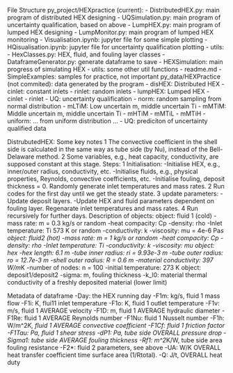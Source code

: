 File Structure
  py_project/HEXpractice (current):
    - DistributedHEX.py: main program of distributed HEX designing
    - UQSimulation.py: main program of uncertainty qualification, based on above
    - LumpHEX.py: main program of lumped HEX designing
    - LumpMonitor.py: main program of lumped HEX monitoring
    - Visualisation.ipynb: jupyter file for some simple plotting
    - HQisualisation.ipynb: jupyter file for uncertainty qualification plotting
    - utils:
      - HexClasses.py: HEX, fluid, and fouling layer classes
      - DataframeGenerator.py: generate dataframe to save
      - HEXSimulation: main progress of simulating HEX
      - utils: some other util functions
    - readme.md
    - SimpleExamples: samples for practice, not important
  py_data/HEXPractice (not commited): data generated by the program
    - disHEX: Distributed HEX
      - cinlet: constant inlets
      - rinlet: random inlets
    - lumpHEX: Lumped HEX
      - cinlet
      - rinlet
    - UQ: uncertainty qualification
      - norm: random sampling from normal distribution
        - mLTiM: Low uncertain m, middle uncertain Ti
        - mMTiM: Middle uncertain m, middle uncertain Ti
        - mHTiM
        - mMTiL
        - mMTiH
      - uniform: ... from uniform distribution
        ...
    - UQ: prediciton of uncertainty qualified data

DistrubutedHEX:
  Some key notes
    1 The convective coefficient in the shell side is calculated in the same way as tube side (by Nu), instead of the Bell-Delaware method.
    2 Some variables, e.g., heat capacity, conductivity, are supposed constant at this stage.
  Steps:
    1 Initialisation:
      -Initialise HEX, e.g., inner/outer radius, conductivity, etc.
      -Initialise fluids, e.g., physical properties, Reynolds, convective coefficients, etc.
      -Initialise fouling, deposit thickness = 0.
      Randomly generate inlet temperatures and mass rates.
    2 Run codes for the first day until we get the steady state.
    3 update parameters:
      -Update deposit layers.
      -Update HEX and fluid parameters dependent on fouling layer.
      Regenarate inlet temperatures and mass rates.
    4 Run recursively for further days.
  Description of objects:
    object: fluid 1 (cold)
      -mass rate: m = 0.3 kg/s or random
      -heat compacity: Cp
      -density: rho
      -Inlet temperature: Ti 573 K or random
      -conductivity: k
      -viscosity: mu = 4e-6 Pa*s
    object: fluid2 (hot)
      -mass rate: m = 1 kg/s or random
      -heat compacity: Cp
      -density: rho
      -Inlet temperature: Ti
      -conductivity: k
      -viscosity: mu
    object: hex
      -hex length: 6.1 m
      -tube inner radius: ri = 9.93e-3 m
      -tube outer radius: ro = 12.7e-3 m
      -shell outer radius: R = 0.6 m
      -material conductivity: 397 W/m*K
      -number of nodes: n = 100
      -initial temperature: 273 K
    object: deposit1/deposit2
      -sigma: m, fouling thickness
      -k_l0: material thermal conductivity of a freshly deposited material (lower limit)

Metadata of dataframe
  -Day: the HEX running day
  -F1m: kg/s, fluid 1 mass flow
  -F1i: K, flui11 inlet temperature
  -F1o: K, fluid 1 outlet temperature
  -F1v: m/s, fluid 1 AVERAGE velocity
  -F1D: m, fluid 1 AVERAGE hydraulic diameter
  -F1Re: fluid 1 AVERAGE Reynolds number
  -F1Nu: fluid 1 Nusselt number
  -F1h: W/m^2*K, fluid 1 AVERAGE convective coefficient
  -F1Cf: fluid 1 friction factor
  -F1Tau: Pa, fluid 1 shear stress
  -dP1: Pa, tube side OVERALL pressure drop
  -Sigma1: tube side AVERAGE fouling thickness
  -Rf1: m^2*K/W, tube side area fouling resistance
  -F2*: fluid 2 parameters, see above
  -UA: W/K OVERALL heat transfer coefficient time surface area (1/Rtotal).
  -Q: J/t, OVERALL heat duty